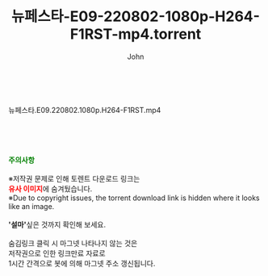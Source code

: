 ﻿---
layout: post
title:  "뉴페스타-E09-220802-1080p-H264-F1RST-mp4.torrent"
author: John
categories: [ 방송/음악 ]
tags: [  ]
image:  
description: "뉴페스타-E09-220802-1080p-H264-F1RST-mp4 torrent 정보 공유"
toc: true
toc_sticky: true
---

<br>
<div class="view-img">
<a class="view_image" href="https://torrentmobile59.com/bbs/view_image.php?fn=%2Fdata%2Ffile%2Fmusic%2F469717521_yhcp16IV_35fefe2ebd7cc3b55b347fcb3a3b3daa751ff3c8.jpg" target="_blank"><img alt="" class="img-tag" content="https://torrentmobile59.com/data/file/music/469717521_yhcp16IV_35fefe2ebd7cc3b55b347fcb3a3b3daa751ff3c8.jpg" itemprop="image" src="https://torrentmobile59.com/data/file/music/thumb-469717521_yhcp16IV_35fefe2ebd7cc3b55b347fcb3a3b3daa751ff3c8_835x2212.jpg"/></a></div><div class="view-content" itemprop="description">
<p>뉴페스타.E09.220802.1080p.H264-F1RST.mp4<br/></p> </div>
    
<br><br><br>
<p data-ke-size="size16"><b><span style="color: green;">주의사항</span></b><br /><br />※저작권 문제로 인해 토렌트 다운로드 링크는<br /><b><span style="color: red;">유사 이미지</span></b>에 숨겨뒀습니다.<br />※Due to copyright issues, the torrent download link is hidden where it looks like an image.<br /><br /><b>'설마'</b>싶은 것까지 확인해 보세요.<br /><br />숨김링크 클릭 시 마그넷 나타나지 않는 것은<br />저작권으로 인한 링크만료 자료로<br />1시간 간격으로 봇에 의해 마그넷 주소 갱신됩니다.</p>
